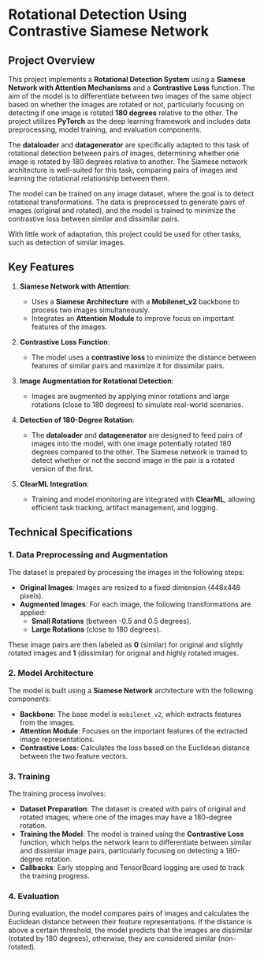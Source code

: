 # **Rotational Detection Using Contrastive Siamese Network**

## **Project Overview**

This project implements a **Rotational Detection System** using a **Siamese Network with Attention Mechanisms** and a **Contrastive Loss** function. The aim of the model is to differentiate between two images of the same object based on whether the images are rotated or not, particularly focusing on detecting if one image is rotated **180 degrees** relative to the other. The project utilizes **PyTorch** as the deep learning framework and includes data preprocessing, model training, and evaluation components.

The **dataloader** and **datagenerator** are specifically adapted to this task of rotational detection between pairs of images, determining whether one image is rotated by 180 degrees relative to another. The Siamese network architecture is well-suited for this task, comparing pairs of images and learning the rotational relationship between them.

The model can be trained on any image dataset, where the goal is to detect rotational transformations. The data is preprocessed to generate pairs of images (original and rotated), and the model is trained to minimize the contrastive loss between similar and dissimilar pairs.

With  little work of adaptation, this project could be used for other tasks, such as detection of similar images.
## **Key Features**

1. **Siamese Network with Attention**:
   - Uses a **Siamese Architecture** with a **Mobilenet_v2** backbone to process two images simultaneously.
   - Integrates an **Attention Module** to improve focus on important features of the images.
   
2. **Contrastive Loss Function**:
   - The model uses a **contrastive loss** to minimize the distance between features of similar pairs and maximize it for dissimilar pairs.

3. **Image Augmentation for Rotational Detection**:
   - Images are augmented by applying minor rotations and large rotations (close to 180 degrees) to simulate real-world scenarios.

4. **Detection of 180-Degree Rotation**:
   - The **dataloader** and **datagenerator** are designed to feed pairs of images into the model, with one image potentially rotated 180 degrees compared to the other. The Siamese network is trained to detect whether or not the second image in the pair is a rotated version of the first.

5. **ClearML Integration**:
   - Training and model monitoring are integrated with **ClearML**, allowing efficient task tracking, artifact management, and logging.

## **Technical Specifications**

### **1. Data Preprocessing and Augmentation**

The dataset is prepared by processing the images in the following steps:
- **Original Images**: Images are resized to a fixed dimension (448x448 pixels).
- **Augmented Images**: For each image, the following transformations are applied:
  - **Small Rotations** (between -0.5 and 0.5 degrees).
  - **Large Rotations** (close to 180 degrees).

These image pairs are then labeled as **0** (similar) for original and slightly rotated images and **1** (dissimilar) for original and highly rotated images.

### **2. Model Architecture**

The model is built using a **Siamese Network** architecture with the following components:
- **Backbone**: The base model is `mobilenet_v2`, which extracts features from the images.
- **Attention Module**: Focuses on the important features of the extracted image representations.
- **Contrastive Loss**: Calculates the loss based on the Euclidean distance between the two feature vectors.

### **3. Training**

The training process involves:
- **Dataset Preparation**: The dataset is created with pairs of original and rotated images, where one of the images may have a 180-degree rotation.
- **Training the Model**: The model is trained using the **Contrastive Loss** function, which helps the network learn to differentiate between similar and dissimilar image pairs, particularly focusing on detecting a 180-degree rotation.
- **Callbacks**: Early stopping and TensorBoard logging are used to track the training progress.

### **4. Evaluation**

During evaluation, the model compares pairs of images and calculates the Euclidean distance between their feature representations. If the distance is above a certain threshold, the model predicts that the images are dissimilar (rotated by 180 degrees), otherwise, they are considered similar (non-rotated).

